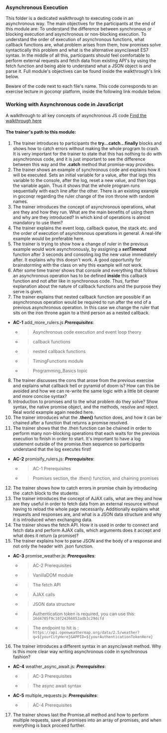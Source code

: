 ### Asynchronous Execution

This folder is a dedicated walkthrough to executing code in an asynchronous way. The main objectives for the
participants at the  end of this module are: To understand the difference between synchronous or blocking execution and asynchronous or non-blocking execution. To understand the order of execution of asynchronous functions, what callback functions are, what problem arises from them, how promises solve syntactically this
problem and what is the alternative async/await ES7 syntax. In the middle of all this, participants should feel comfortable to perform external requests and fetch data from existing API's by using the fetch function and being able to understand what a JSON object is and parse it. Full module's objectives can be found inside the walkthrough's link below.

Beware of the code next to each file's name. This code corresponds to an exercise lecture in goconqr
platform, inside the following link module below.

### Working with Asynchronous code in JavaScript

A walkthrough to all key concepts of asynchronous JS code [Find the walkthrough here](https://www.goconqr.com/c/65065-asynchronous-code-in-js/course_modules/97867-course-s-objectives?)

#### The trainer's path to this module:

1. The trainer introduces to participants the **try...catch...finally** blocks and shows how to catch errors without making the whole program to crash. It is very important for the trainer to state that this has nothing to do with asynchronous code, and it is just important to see the difference between this way and the **.catch** method that promise-way provides.
2. The trainer shows an example of synchronous code and explains how it will be executed. Sets an initial variable for a value, after that logs this variable to the console, after the log, reset a new value, and then logs the variable again. Thus it shows that the whole program runs sequentially with each line after the other. There is an existing example in goconqr regarding the ruler change of the iron throne with random names.
3. The trainer introduces the concept of asynchronous operations, what are they and how they run. What are the main benefits of using them and why are they introduced? In which kind of operations is almost mandatory to use them?
4. The trainer explains the event loop, callback queue, the stack etc. and the order of execution of asynchronous operations in general. A real-life example would be preferable here.
5. The trainer is trying to show how a change of ruler in the previous example would work asynchronously, by assigning a **_setTimeout_** function after 3 seconds and consoling.log the new value immediately after. It explains why this doesn't work. A good opportunity for brainstorming with the class on why this example will not work.
6. After some time trainer shows that console and everything that follows an asynchronous operation has to be defined
**inside** this callback function and not after like in synchronous code. Thus, further explanation about the nature of
callback functions and the purpose they serve is given.
7. The trainer explains that nested callback function are possible if an asynchronous operation would be required to run after the end of a previous asynchronous operation. In this case we change the ruler that sits on the iron throne again to a third person as a nested callback.
* **AC-1** add_more_rulers.js **_Prerequisites_**:
  * >Asynchronous code execution and event loop theory
  * >callback functions
  * >nested callback functions
  * >TimingFunctions module
  * >Programming_Basics topic
8. The trainer discusses the cons that arose from the previous exercise and explains what callback hell or pyramid of doom is? How can this be avoided and how we can re-write the same logic with a little bit cleaner
and more concise syntax?
9. Introduction to promises and to the what problem do they solve? Show syntax, the native promise object, and the methods, resolve and reject. Real world example again needed here.
10. The trainer introduces what the **.then()** function does, and how it can be chained after a function that returns a promise resolved.
11. The trainer shows that the .then function can be chained in order to perform many non-blocking operations that each waits for the previous execution to finish in order to start. It's important to have a log statement outside of the promise.then sequence so participants understand that the log executes first!
* **AC-2** promisify_rulers.js: **_Prerequisites_**:
  * >AC-1 Prerequisites
  * >Promises section, the .then() function, and chaining promises
12. The trainer shows how to catch errors in promise chain by introducing the .catch block to the students.
13. The trainer introduces the concept of AJAX calls, what are they and how are they useful in order to fetch data from an external resource without having to reload the whole page necessarily. Additionally explains what requests and responses are, and what is a JSON data structure and why it is introduced when exchanging data.
14. The trainer shows the fetch API. How it is used in order to connect and fetch data and perform AJAX calls, which arguments does it accept and what does it return (a promise)?
15. The trainer explains how to parse JSON and the body of a response and not only the header with .json function.
* **AC-3** promise_weather.js: **_Prerequsites_**:
  * >AC-2 Prerequisites
  * >VanillaDOM module
  * >The fetch API
  * >AJAX calls
  * >JSON data structure
  * >Authentication token is required, you can use this: `16d4785f9c10724266053adb3c29dcfd`
  * >The endpoint to hit is :
  `https://api.openweathermap.org/data/2.5/weather?q=${yourCityHere}&APPID=${yourAuthenticationTokenHere}`
16. The trainer introduces a different syntax in an async/await method. Why is this more clear way writing asynchronous code in synchronous fashion?
* **AC-4** weather_async_await.js: **_Prerequisites_**:
  * >AC-3 Prerequisites
  * >The async await syntax
* **AC-5** multiple_requests.js: **_Prerequisites_**:
  * >AC-4 Prerequisites
17. The trainer shows last the Promise.all method and how to perform multiple requests, save all promises into an array of promises, and when everything is back proceed further.
